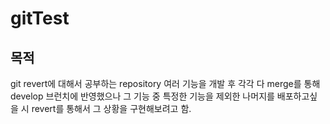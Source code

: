 # gitTest
## 목적
git revert에 대해서 공부하는 repository
여러 기능을 개발 후 각각 다 merge를 통해 develop 브런치에 반영했으나
그 기능 중 특정한 기능을 제외한 나머지를 배포하고싶을 시 revert를 통해서 그 상황을 구현해보려고 함.
